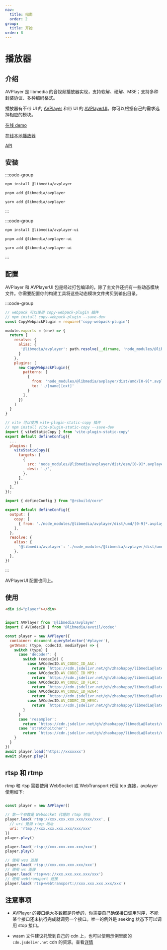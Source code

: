 ```yaml
---
nav:
  title: 指南
  order: 2
group:
  title: 开始
order: 8
---
```


# 播放器

## 介绍

AVPlayer 是 libmedia 的音视频播放器实现，支持软解、硬解、MSE；支持多种封装协议、多种编码格式。

播放器有不带 UI 的 [AVPlayer](./package.md#libmediaavplayer) 和带 UI 的 [AVPlayerUI](./package.md#libmediaavplayer-ui)。你可以根据自己的需求选择相应的模块。

[在线 demo](https://zhaohappy.github.io/libmedia/test/avplayer.html)

[在线本地播放器](https://zhaohappy.github.io/libmedia/product/player/player.html)

[API](https://zhaohappy.github.io/libmedia/docs/libmedia_api/classes/avplayer_AVPlayer.AVPlayer.html)

## 安装

:::code-group

```bash [npm]
npm install @libmedia/avplayer
```

```bash [pnpm]
pnpm add @libmedia/avplayer
```

```bash [yarn]
yarn add @libmedia/avplayer
```

:::

:::code-group

```bash [npm]
npm install @libmedia/avplayer-ui
```

```bash [pnpm]
pnpm add @libmedia/avplayer-ui
```

```bash [yarn]
yarn add @libmedia/avplayer-ui
```

:::

## 配置

AVPlayer 和 AVPlayerUI 包是经过打包编译的，除了主文件还拥有一些动态模块文件。你需要配置你的构建工具将这些动态模块文件拷贝到输出目录。

:::code-group

```javascript [webpack]
// webpack 可以使用 copy-webpack-plugin 插件
// npm install copy-webpack-plugin --save-dev
const CopyWebpackPlugin = require('copy-webpack-plugin')

module.exports = (env) => {
  return {
    resolve: {
      alias: {
       '@libmedia/avplayer': path.resolve(__dirname, 'node_modules/@libmedia/avplayer/dist/umd/avplayer.js')
      }
    },
    plugins: [
      new CopyWebpackPlugin({
        patterns: [
          {
            from: 'node_modules/@libmedia/avplayer/dist/umd/[0-9]*.avplayer.js',
            to: './[name][ext]'
          }
        ],
      })
    ]
  }
}
```

```javascript [vite]
// vite 可以使用 vite-plugin-static-copy 插件
// npm install vite-plugin-static-copy --save-dev
import { viteStaticCopy } from 'vite-plugin-static-copy'
export default defineConfig({
  ...
  plugins: [
    viteStaticCopy({
      targets: [
        {
          src: 'node_modules/@libmedia/avplayer/dist/esm/[0-9]*.avplayer.js',
          dest: './',
        },
      ],
    })
  ],
});
```

```javascript [rsbuild]
import { defineConfig } from "@rsbuild/core"

export default defineConfig({
  output: {
    copy: [
      { from: './node_modules/@libmedia/avplayer/dist/umd/[0-9]*.avplayer.js', to: 'static/js/[name][ext]' },
    ],
  },
  resolve: {
    alias: {
      '@libmedia/avplayer': './node_modules/@libmedia/avplayer/dist/umd/avplayer.js',
    },
  },
})
```

:::

AVPlayerUI 配置也同上。

## 使用

```html
<div id="player"></div>
```


```javascript

import AVPlayer from '@libmedia/avplayer'
import { AVCodecID } from '@libmedia/avutil/codec'

const player = new AVPlayer({
  container: document.querySelector('#player'),
  getWasm: (type, codecId, mediaType) => {
    switch (type) {
      case 'decoder': {
        switch (codecId) {
          case AVCodecID.AV_CODEC_ID_AAC:
            return `https://cdn.jsdelivr.net/gh/zhaohappy/libmedia@latest/dist/decode/aac-simd.wasm`
          case AVCodecID.AV_CODEC_ID_MP3:
            return `https://cdn.jsdelivr.net/gh/zhaohappy/libmedia@latest/dist/decode/mp3-simd.wasm`
          case AVCodecID.AV_CODEC_ID_FLAC:
            return `https://cdn.jsdelivr.net/gh/zhaohappy/libmedia@latest/dist/decode/flac-simd.wasm`
          case AVCodecID.AV_CODEC_ID_H264:
            return `https://cdn.jsdelivr.net/gh/zhaohappy/libmedia@latest/dist/decode/h264-simd.wasm`
          case AVCodecID.AV_CODEC_ID_HEVC:
            return `https://cdn.jsdelivr.net/gh/zhaohappy/libmedia@latest/dist/decode/hevc-simd.wasm`
        }
      }
      case 'resampler':
        return `https://cdn.jsdelivr.net/gh/zhaohappy/libmedia@latest/dist/resample/resample-simd.wasm`
      case 'stretchpitcher':
        return `https://cdn.jsdelivr.net/gh/zhaohappy/libmedia@latest/dist/stretchpitch/stretchpitch-simd.wasm`
    }
  }
})
await player.load('https://xxxxxxx')
await player.play()

```

## rtsp 和 rtmp

rtmp 和 rtsp 需要使用 WebSocket 或 WebTransport 代理 tcp 连接，avplayer 使用如下:

```javascript

const player = new AVPlayer()

// 第一个参数是 Websocket 代理的 rtmp 地址
player.load('rtmp://xxx.xxx.xxx.xxx/xxx/xxx', {
  // uri 是源 rtmp 地址
  uri: 'rtmp://xxx.xxx.xxx.xxx/xxx/xxx'
})
player.play()

player.load('rtsp://xxx.xxx.xxx.xxx/xxx')
player.play()

// 使用 wss 连接
player.load('rtsp://xxx.xxx.xxx.xxx/xxx')
// 使用 ws 连接
player.load('rtsp+ws://xxx.xxx.xxx.xxx/xxx')
// 使用 webtransport 连接
player.load('rtsp+webtransport://xxx.xxx.xxx.xxx/xxx')

```

## 注意事项

- AVPlayer 的接口绝大多数都是异步的，你需要自己确保接口调用时序，不能某个接口还未执行完成就调另一个接口。唯一的例外是 seeking 状态下可以调用 stop 接口。

- wasm 文件建议托管到自己的 cdn 上，也可以使用示例里面的 ```cdn.jsdelivr.net``` cdn 的资源。查看[详情](./wasm.md#使用)